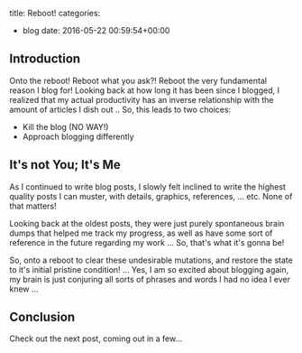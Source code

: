 title: Reboot!
categories:
- blog
date: 2016-05-22 00:59:54+00:00

## Introduction

Onto the reboot! Reboot what you ask?! Reboot the very fundamental reason I blog for! Looking back at how long it has been since I blogged, I realized that my actual productivity has an inverse relationship with the amount of articles I dish out .. So, this leads to two choices:

+ Kill the blog (NO WAY!)
+ Approach blogging differently

## It's not You; It's Me

As I continued to write blog posts, I slowly felt inclined to write the highest quality posts I can muster, with details, graphics, references, ... etc. None of that matters!

Looking back at the oldest posts, they were just purely spontaneous brain dumps that helped me track my progress, as well as have some sort of reference in the future regarding my work ... So, that's what it's gonna be!

So, onto a reboot to clear these undesirable mutations, and restore the state to it's initial pristine condition! ... Yes, I am so excited about blogging again, my brain is just conjuring all sorts of phrases and words I had no idea I ever knew ...

## Conclusion

Check out the next post, coming out in a few...

